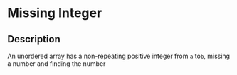 # Missing Integer

## Description

An unordered array has a non-repeating positive integer from `a` to`b`, missing a number and finding the number
